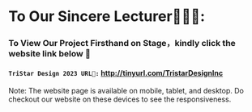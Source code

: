 # To Our Sincere Lecturer🧑🏻‍🏫:
### To View Our Project Firsthand on Stage，kindly click the website link below 🤗
#### `TriStar Design 2023 URL🔗:` http://tinyurl.com/TristarDesignInc

Note: The website page is available on mobile, tablet, and desktop. Do checkout our website on these devices to 
      see the responsiveness.
